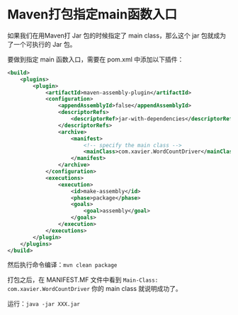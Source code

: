 # Maven打包指定main函数入口

如果我们在用Maven打 Jar 包的时候指定了 main class，那么这个 jar 包就成为了一个可执行的 Jar 包。

要做到指定 main 函数入口，需要在 pom.xml 中添加以下插件：

```xml
<build>
    <plugins>
        <plugin>
            <artifactId>maven-assembly-plugin</artifactId>
            <configuration>
                <appendAssemblyId>false</appendAssemblyId>
                <descriptorRefs>
                    <descriptorRef>jar-with-dependencies</descriptorRef>
                </descriptorRefs>
                <archive>
                    <manifest>
                        <!-- specify the main class -->
                        <mainClass>com.xavier.WordCountDriver</mainClass>
                    </manifest>
                </archive>
            </configuration>
            <executions>
                <execution>
                    <id>make-assembly</id>
                    <phase>package</phase>
                    <goals>
                        <goal>assembly</goal>
                    </goals>
                </execution>
            </executions>
        </plugin>
    </plugins>
</build>
```

然后执行命令编译：`mvn clean package`

打包之后，在 MANIFEST.MF 文件中看到 `Main-Class: com.xavier.WordCountDriver` 你的 main class 就说明成功了。

运行：`java -jar XXX.jar`

